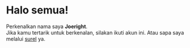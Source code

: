 # Halo semua!  

Perkenalkan nama saya **Joeright**.\
Jika kamu tertarik untuk berkenalan, silakan ikuti akun ini. 
Atau sapa saya melalui [surel](mailto:joerightforfun@gmail.com) ya.

